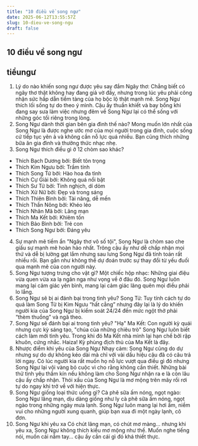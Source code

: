 ```yaml
---
title: "10 điều về song ngư"
date: 2025-06-12T13:55:57Z
slug: 10-dieu-ve-song-ngu
draft: false
---
```


## 10 điều về song ngư

## tiểungư

1. Lý do nào khiến song ngư được yêu say đắm
Ngây thơ: Chẳng biết có ngây thơ thật không hay đang giả vờ đấy, nhưng trong lúc yêu phải công nhận sức hấp dẫn tiềm tàng của họ bộc lộ thật mạnh mẽ. Song Ngư thích lối sống tự do theo ý mình. Cậu ấy thuần khiết và bay bổng khi đang say sưa làm việc nhưng đêm về Song Ngư lại có thể sống với những góc tối riêng trong lòng.
2. Song Ngư dành thời gian bên gia đình thế nào?
Mong muốn lớn nhất của Song Ngư là được nghe ước mơ của mọi người trong gia đình, cuộc sống cứ tiếp tục yên ả và không cần nỗ lực quá nhiều. Bạn cũng thích những bữa ăn gia đình và thưởng thức nhạc nhẹ.
3. Song Ngư thích điều gì ở 12 chòm sao khác?
- Thích Bạch Dương bởi: Biết tôn trọng
- Thích Kim Ngưu bởi: Trầm tính
- Thích Song Tử bởi: Hào hoa đa tình
- Thích Cự Giải bởi: Không quá nổi bật
- Thích Sư Tử bởi: Tinh nghịch, dí dỏm
- Thích Xử Nữ bởi: Đẹp và trong sáng
- Thích Thiên Bình bởi: Tài năng, dễ mến
- Thích Thần Nông bởi: Khéo léo
- Thích Nhân Mã bởi: Lãng mạn
- Thích Ma Kết bởi: Khiêm tốn
- Thích Bảo Bình bởi: Trẻ con
- Thích Song Ngư bởi: Đáng yêu
4. Sự mạnh mẽ tiềm ẩn
"Ngây thơ vô số tội", Song Ngư là chòm sao che giấu sự mạnh mẽ hoàn hảo nhất. Trông cậu ấy như dễ chấp nhận mọi thứ và dễ bị lường gạt lắm nhưng sau lưng Song Ngư đã tính toán rất nhiều rồi. Bạn gần như không thể dự đoán trước sự thay đổi từ yếu đuối qua mạnh mẽ của con người này.
5. Song Ngư tượng trưng cho vật gì?
Một chiếc hộp nhạc: Những giai điệu vừa quen vừa xa lạ ngân nga như vọng về ở đâu đó. Song Ngư luôn mang lại cảm giác yên bình, mang lại cảm giác lãng quên mọi điều phải lo lắng.
6. Song Ngư sẽ bị ai đánh bại trong tình yêu?
Song Tử: Tuy tính cách tự do quá làm Song Tử bị Kim Ngưu “hất cẳng” nhưng đây lại là lý do khiến người kia của Song Ngư bị kiểm soát 24/24 đến mức ngột thở phải “thèm thuồng” và ngã theo.
7. Song Ngư sẽ đánh bại ai trong tình yêu?
"Hạ" Ma Kết: Con người kỳ quái nhưng cực kỳ sáng tạo, "chúa của những chiêu trò" Song Ngư luôn biết cách làm mới tình yêu. Trong khi đó Ma Kết nhà mình lại hạn chế bởi rập khuôn, cứng nhắc. Haiza! Kỳ phùng địch thủ của Ma Kết là đây.
8. Nhược điểm khi yêu của Song Ngư
Nhạy cảm: Song Ngư cũng do dự nhưng sự do dự không kéo dài mà chỉ với vài dấu hiệu cậu đã có câu trả lời ngay. Có lúc người kia rất muốn họ nỗ lực vượt qua điều gì đó nhưng Song Ngư lại vội vàng bỏ cuộc vì cho rằng không cần thiết. Những bài thử tình yêu thầm kín nếu không làm cho Song Ngư nhận ra e là còn lâu cậu ấy chấp nhận. Thói xấu của Song Ngư là mơ mộng trên mây rồi rơi tự do ngay khi trở về với hiện thực.
9. Song Ngư giống loại thức uống gì?
Cà phê sữa ấm nóng, ngọt ngào: Song Ngư lãng mạn, dịu dàng giống như ly cà phê sữa ấm nóng, ngọt ngào trong những ngày mưa lạnh. Song Ngư luôn mang lại hơi ấm, niềm vui cho những người xung quanh, giúp bạn xua đi một ngày lạnh, cô đơn.
10. Song Ngư khi yêu xa
Có chút lãng mạn, có chút mơ màng… nhưng khi yêu xa, Song Ngư không thích kiểu mơ mộng như thế. Muốn nghe tiếng nói, muốn cái nắm tay… cậu ấy cần cái gì đó khá thiết thực.